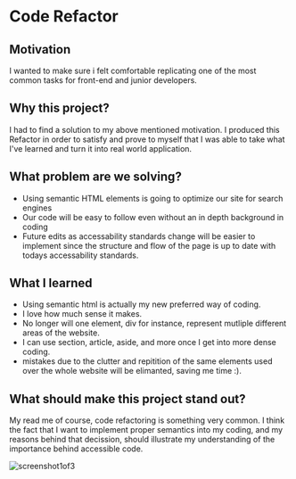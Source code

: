  # Code Refactor

## Motivation
I wanted to make sure i felt comfortable replicating one of the most common tasks for front-end and junior developers. 

## Why this project?
I had to find a solution to my above mentioned motivation. I produced this Refactor in order to satisfy and prove to myself that I was able to take what I've learned and turn it into real world application.

## What problem are we solving?
* Using semantic HTML elements is going to optimize our site for search engines
* Our code will be easy to follow even without an in depth background in coding
* Future edits as accessability standards change will be easier to implement since the structure and flow of the page is up to date with todays accessability standards.

## What I learned
* Using semantic html is actually my new preferred way of coding. 
* I love how much sense it makes.
* No longer will one element, div for instance, represent mutliple different areas of the website. 
* I can use section, article, aside, and more once I get into more dense coding.
* mistakes due to the clutter and repitition of the same elements used over the whole website will be elimanted, saving me time :).

## What should make this project stand out?
My read me of course, code refactoring is something very common. I think the fact that I want to implement proper semantics into my coding, and my reasons behind that decission, should illustrate my understanding of the importance behind accessible code.
<p>
  <img alt="screenshot1of3" src="./assets/images/horizeon1of3.jpg">
</p>
